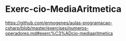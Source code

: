 # Exerc-cio-MediaAritmetica
https://github.com/ermogenes/aulas-programacao-csharp/blob/master/exercises/numeros-operadores.md#exerc%C3%ADcio-mediaaritmetica
